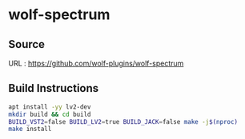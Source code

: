 # wolf-spectrum

## Source
URL : https://github.com/wolf-plugins/wolf-spectrum

## Build Instructions
```sh
apt install -yy lv2-dev
mkdir build && cd build
BUILD_VST2=false BUILD_LV2=true BUILD_JACK=false make -j$(nproc)
make install
```
